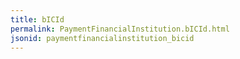 ```yaml
---
title: bICId
permalink: PaymentFinancialInstitution.bICId.html
jsonid: paymentfinancialinstitution_bicid
---
```

